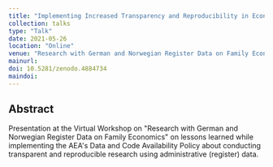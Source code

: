 ```yaml
---
title: "Implementing Increased Transparency and Reproducibility in Economics: Lessons for Register based Research"
collection: talks
type: "Talk"
date: 2021-05-26
location: "Online"
venue: "Research with German and Norwegian Register Data on Family Economics"
mainurl: 
doi: 10.5281/zenodo.4884734
maindoi: 
---
```


## Abstract

Presentation at the Virtual Workshop on "Research with German and Norwegian Register Data on Family Economics" on lessons learned while implementing the AEA's Data and Code Availability Policy about conducting transparent and reproducible research using administrative (register) data.
